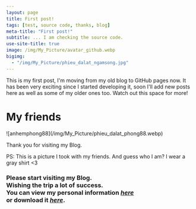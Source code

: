 ```yaml
---
layout: page
title: First post!
tags: [test, source code, thanks, blog]
meta-title: "First post!"
subtitle: ... I am checking the source code.
use-site-title: true
image: /img/My_Picture/avatar_github.webp
bigimg:
  - "/img/My_Picture/phieu_dalat_ngamsong.jpg"
---
```


This is my first post, I'm moving from my old blog to GitHub pages now. It has been very exciting since I started developing it, soon I'll add new posts here as well as some of my older ones too. Watch out this space for more!
<!-- Hello world! Posts -->
<h1 class="text-center">My friends</h1>
![anhemphong88](/img/My_Picture/phieu_dalat_phong88.webp)

Thank you for visiting my Blog.

PS: This is a picture I took with my friends. And guess who I am? I wear a gray shirt <3

<!-- Hello world! Posts -->
<h3 class="text-center">Please start visiting my Blog.<br>Wishing the trip a lot of success.<br>You can view my personal information <a href="https://bangnguyendev.github.io/aboutme/" class="post-read-more"><em>here</em></a><br>or download it <a href="https://bangnguyendev.github.io/resume/NGUYENDUYBANGCV.pdf" class="post-read-more"><em>here</em></a>.</h3>
